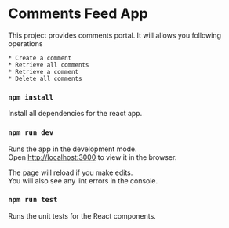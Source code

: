 # Comments Feed App

This project provides comments portal. It will allows you following operations
``` 
* Create a comment
* Retrieve all comments
* Retrieve a comment
* Delete all comments
```
### `npm install`
Install all dependencies for the react app.

### `npm run dev`

Runs the app in the development mode.\
Open [http://localhost:3000](http://localhost:3000) to view it in the browser.

The page will reload if you make edits.\
You will also see any lint errors in the console.

### `npm run test`

Runs the unit tests for the React components.

